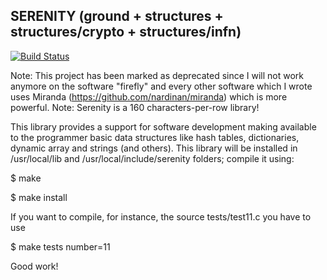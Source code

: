SERENITY (ground + structures + structures/crypto + structures/infn) 
-------------------------

[![Build Status](https://travis-ci.org/nardinan/serenity.svg?branch=master)](https://travis-ci.org/nardinan/serenity)

Note: This project has been marked as deprecated since I will not work anymore on the software "firefly"  and every other software which I wrote uses Miranda (https://github.com/nardinan/miranda) which is more powerful.
Note: Serenity is a 160 characters-per-row library!

This library provides a support for software development making available to the programmer basic data structures like hash tables, 
dictionaries, dynamic array and strings (and others). This library will be installed in /usr/local/lib and /usr/local/include/serenity
folders; compile it using:

$ make

$ make install

If you want to compile, for instance, the source tests/test11.c you have to use

$ make tests number=11

Good work!
